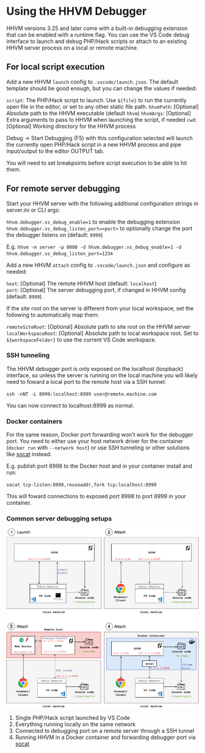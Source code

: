 # Using the HHVM Debugger

HHVM versions 3.25 and later come with a built-in debugging extension that can be enabled with a runtime flag. You can use the VS Code debug interface to launch and debug PHP/Hack scripts or attach to an existing HHVM server process on a local or remote machine.

## For local script execution

Add a new HHVM `launch` config to `.vscode/launch.json`. The default template should be good enough, but you can change the values if needed:

`script`: The PHP/Hack script to launch. Use `${file}` to run the currently open file in the editor, or set to any other static file path.
`hhvmPath`: [Optional] Absolute path to the HHVM executable (default `hhvm`)
`hhvmArgs`: [Optional] Extra arguments to pass to HHVM when launching the script, if needed
`cwd`: [Optional] Working directory for the HHVM process

Debug -> Start Debugging (F5) with this configuration selected will launch the currently open PHP/Hack script in a new HHVM process and pipe input/output to the editor OUTPUT tab.

You will need to set breakpoints before script execution to be able to hit them.

## For remote server debugging

Start your HHVM server with the following additional configuration strings in server.ini or CLI args:

`hhvm.debugger.vs_debug_enable=1` to enable the debugging extension  
`hhvm.debugger.vs_debug_listen_port=<port>` to optionally change the port the debugger listens on (default: `8999`)  

E.g. `hhvm -m server -p 8080 -d hhvm.debugger.vs_debug_enable=1 -d hhvm.debugger.vs_debug_listen_port=1234`

Add a new HHVM `attach` config to `.vscode/launch.json` and configure as needed:

`host`: [Optional] The remote HHVM host (default: `localhost`)  
`port`: [Optional] The server debugging port, if changed in HHVM config (default: `8999`) 

If the site root on the server is different from your local workspace, set the following to automatically map them: 

`remoteSiteRoot`: [Optional] Absolute path to site root on the HHVM server  
`localWorkspaceRoot`: [Optional] Absolute path to local workspace root. Set to `${workspaceFolder}` to use the current VS Code workspace.

### SSH tunneling

The HHVM debugger port is only exposed on the localhost (loopback) interface, so unless the server is running on the local machine you will likely need to foward a local port to the remote host via a SSH tunnel:

`ssh -nNT -L 8999:localhost:8999 user@remote.machine.com`

You can now connect to localhost:8999 as normal.

### Docker containers

For the same reason, Docker port forwarding won't work for the debugger port. You need to either use your host network driver for the container (`docker run` with `--network host`) or use SSH tunneling or other solutions like [socat](http://www.dest-unreach.org/socat/) instead.

E.g. publish port 8998 to the Docker host and in your container install and run:

`socat tcp-listen:8998,reuseaddr,fork tcp:localhost:8999`

This will foward connections to exposed port 8998 to port 8999 in your container.

### Common server debugging setups

![Common debugging setups](images/debugger-setups.png)

1. Single PHP/Hack script launched by VS Code 
2. Everything running locally on the same network
3. Connected to debugging port on a remote server through a SSH tunnel
4. Running HHVM in a Docker container and forwarding debugger port via [socat](http://www.dest-unreach.org/socat/doc/socat.html)